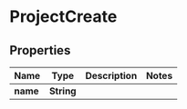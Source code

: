 

# ProjectCreate


## Properties

Name | Type | Description | Notes
------------ | ------------- | ------------- | -------------
**name** | **String** |  | 



